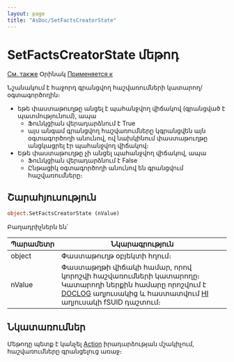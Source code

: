 ```yaml
---
layout: page
title: "AsDoc/SetFactsCreatorState"
---
```



# SetFactsCreatorState մեթոդ

[См. также](../Functions/DocumentsCirculation/StateMovedSUID.html) Օրինակ [Применяется к](../Asdoc.md)

Նշանակում է հաջորդ գրանցվող հաշվառումների կատարող/օգտագործողին։  

* եթե փաստաթուղթը անցել է պահանջվող վիճակով (գրանցված է պատմությունում), ապա
    - Ֆունկցիան վերադարձնում է True
    - այս անգամ գրանցվող հաշվառումները կգրանցվեն այն օգտագործողի անունով, ով նախկինում փաստաթուղթը անցկացրել էր պահանջվող վիճակով։
* Եթե փաստաթուղթը չի անցել պահանջվող վիճակով, ապա 
    - Ֆունկցիան վերադարձնում է False
    - Ընթացիկ օգտագործողի անունով են գրանցվում հաշվառումները։ 

## Շարահյուսություն

``` vb
object.SetFactsCreatorState (nValue)
```
Բաղադրիչներն են՝ 

| Պարամետր | Նկարագրություն |
|--|--|
| object | Փաստաթուղթ օբյեկտի հղում։|
| nValue | Փաստաթղթի վիճակի համար, որով կորոշվի հաշվառումների կատարողը։ Կատարողի ներքին համարը որոշվում է [DOCLOG](../../Database/DocLog.html) աղյուսակից և հաստատվում [HI](../../Database/Hi.html) աղյուսակի fSUID դաշտում։  |


## Նկատառումներ

Մեթոդը պետք է կանչել [Action](../../ScriptProcs/Action.html) իրադարձության մշակիչում, հաշվառումները գրանցելուց առաջ։

